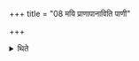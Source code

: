 +++
title = "08 मयि प्राणापानाविति पाणी"

+++

<details><summary>थिते</summary>

मयि प्राणापानाविति पाणी प्रत्याहृत्योरोदेशं स्पृशते ८
</details>
